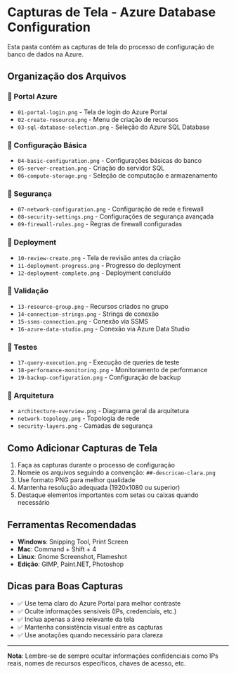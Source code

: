 # Capturas de Tela - Azure Database Configuration

Esta pasta contém as capturas de tela do processo de configuração de banco de dados na Azure.

## Organização dos Arquivos

### 📁 Portal Azure
- `01-portal-login.png` - Tela de login do Azure Portal
- `02-create-resource.png` - Menu de criação de recursos
- `03-sql-database-selection.png` - Seleção do Azure SQL Database

### 📁 Configuração Básica
- `04-basic-configuration.png` - Configurações básicas do banco
- `05-server-creation.png` - Criação do servidor SQL
- `06-compute-storage.png` - Seleção de computação e armazenamento

### 📁 Segurança
- `07-network-configuration.png` - Configuração de rede e firewall
- `08-security-settings.png` - Configurações de segurança avançada
- `09-firewall-rules.png` - Regras de firewall configuradas

### 📁 Deployment
- `10-review-create.png` - Tela de revisão antes da criação
- `11-deployment-progress.png` - Progresso do deployment
- `12-deployment-complete.png` - Deployment concluído

### 📁 Validação
- `13-resource-group.png` - Recursos criados no grupo
- `14-connection-strings.png` - Strings de conexão
- `15-ssms-connection.png` - Conexão via SSMS
- `16-azure-data-studio.png` - Conexão via Azure Data Studio

### 📁 Testes
- `17-query-execution.png` - Execução de queries de teste
- `18-performance-monitoring.png` - Monitoramento de performance
- `19-backup-configuration.png` - Configuração de backup

### 📁 Arquitetura
- `architecture-overview.png` - Diagrama geral da arquitetura
- `network-topology.png` - Topologia de rede
- `security-layers.png` - Camadas de segurança

## Como Adicionar Capturas de Tela

1. Faça as capturas durante o processo de configuração
2. Nomeie os arquivos seguindo a convenção: `##-descricao-clara.png`
3. Use formato PNG para melhor qualidade
4. Mantenha resolução adequada (1920x1080 ou superior)
5. Destaque elementos importantes com setas ou caixas quando necessário

## Ferramentas Recomendadas

- **Windows**: Snipping Tool, Print Screen
- **Mac**: Command + Shift + 4
- **Linux**: Gnome Screenshot, Flameshot
- **Edição**: GIMP, Paint.NET, Photoshop

## Dicas para Boas Capturas

- ✅ Use tema claro do Azure Portal para melhor contraste
- ✅ Oculte informações sensíveis (IPs, credenciais, etc.)
- ✅ Inclua apenas a área relevante da tela
- ✅ Mantenha consistência visual entre as capturas
- ✅ Use anotações quando necessário para clareza

---

**Nota**: Lembre-se de sempre ocultar informações confidenciais como IPs reais, nomes de recursos específicos, chaves de acesso, etc.
